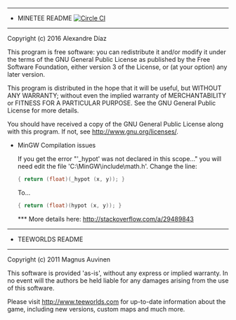 ---------------------------------------------------------------------
+ MINETEE README [![Circle CI](https://circleci.com/gh/CytraL/MineTee.svg?style=svg)](https://circleci.com/gh/CytraL/MineTee)
---------------------------------------------------------------------
Copyright (c) 2016 Alexandre Díaz


This program is free software: you can redistribute it and/or modify
it under the terms of the GNU General Public License as published by
the Free Software Foundation, either version 3 of the License, or
(at your option) any later version.

This program is distributed in the hope that it will be useful,
but WITHOUT ANY WARRANTY; without even the implied warranty of
MERCHANTABILITY or FITNESS FOR A PARTICULAR PURPOSE.  See the
GNU General Public License for more details.

You should have received a copy of the GNU General Public License
along with this program.  If not, see <http://www.gnu.org/licenses/>.


- MinGW Compilation issues

	If you get the error "'_hypot' was not declared in this scope..." you will need edit the file 'C:\MinGW\include\math.h'.
	Change the line:
	```c++
	{ return (float)(_hypot (x, y)); }
	```
	To...
	```c++
	{ return (float)(hypot (x, y)); }
	```
	*** More details here: http://stackoverflow.com/a/29489843



---------------------------------------------------------------------
+ TEEWORLDS README
---------------------------------------------------------------------

Copyright (c) 2011 Magnus Auvinen


This software is provided 'as-is', without any express or implied
warranty. In no event will the authors be held liable for any damages
arising from the use of this software.


Please visit http://www.teeworlds.com for up-to-date information about 
the game, including new versions, custom maps and much more.
